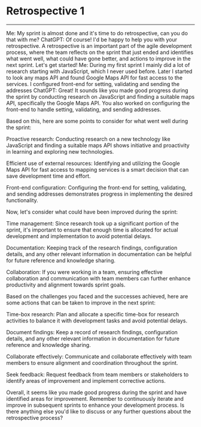 # Retrospective 1
***
Me: My sprint is almost done and it's time to do retrospective, can you do that with me?
ChatGPT: Of course! I'd be happy to help you with your retrospective. A retrospective is an important part of the agile development process, where the team reflects on the sprint that just ended and identifies what went well, what could have gone better, and actions to improve in the next sprint. Let's get started!
Me: During my first sprint I mainly did a lot of research starting with JavaScript, which I never used before. Later I started to look any maps API and found Google Maps API for fast access to the services. I configured front-end for setting, validating and sending the addresses
ChatGPT: Great! It sounds like you made good progress during the sprint by conducting research on JavaScript and finding a suitable maps API, specifically the Google Maps API. You also worked on configuring the front-end to handle setting, validating, and sending addresses.

Based on this, here are some points to consider for what went well during the sprint:

Proactive research: Conducting research on a new technology like JavaScript and finding a suitable maps API shows initiative and proactivity in learning and exploring new technologies.

Efficient use of external resources: Identifying and utilizing the Google Maps API for fast access to mapping services is a smart decision that can save development time and effort.

Front-end configuration: Configuring the front-end for setting, validating, and sending addresses demonstrates progress in implementing the desired functionality.

Now, let's consider what could have been improved during the sprint:

Time management: Since research took up a significant portion of the sprint, it's important to ensure that enough time is allocated for actual development and implementation to avoid potential delays.

Documentation: Keeping track of the research findings, configuration details, and any other relevant information in documentation can be helpful for future reference and knowledge sharing.

Collaboration: If you were working in a team, ensuring effective collaboration and communication with team members can further enhance productivity and alignment towards sprint goals.

Based on the challenges you faced and the successes achieved, here are some actions that can be taken to improve in the next sprint:

Time-box research: Plan and allocate a specific time-box for research activities to balance it with development tasks and avoid potential delays.

Document findings: Keep a record of research findings, configuration details, and any other relevant information in documentation for future reference and knowledge sharing.

Collaborate effectively: Communicate and collaborate effectively with team members to ensure alignment and coordination throughout the sprint.

Seek feedback: Request feedback from team members or stakeholders to identify areas of improvement and implement corrective actions.

Overall, it seems like you made good progress during the sprint and have identified areas for improvement. Remember to continuously iterate and improve in subsequent sprints to enhance your development process. Is there anything else you'd like to discuss or any further questions about the retrospective process?
